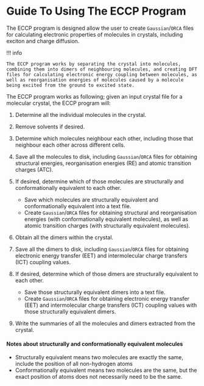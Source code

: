 # Guide To Using The ECCP Program

The ECCP program is designed allow the user to create ``Gaussian``/``ORCA`` files for calculating electronic properties of molecules in crystals, including exciton and charge diffusion. 

!!! info

	The ECCP program works by separating the crystal into molecules, combining them into dimers of neighbouring molecules, and creating DFT files for calculating electronic energy coupling between molecules, as well as reorganisation energies of molecules caused by a molecule being excited from the ground to excited state. 

The ECCP program works as following; given an input crystal file for a molecular crystal, the ECCP program will: 

1. Determine all the individual molecules in the crystal.
2. Remove solvents if desired.
3. Determine which molecules neighbour each other, including those that neighbour each other across different cells. 
4. Save all the molecules to disk, including ``Gaussian``/``ORCA`` files for obtaining structural energies, reorganisation energies (RE) and atomic transition charges (ATC). 
5. If desired, determine which of those molecules are structurally and conformationally equivalent to each other. 

	* Save which molecules are structurally equivalent and conformationally equivalent into a text file.
	* Create ``Gaussian``/``ORCA`` files for obtaining structural and reorganisation energies (with conformationally equivalent molecules), as well as atomic transition charges (with structurally equivalent molecules).

6. Obtain all the dimers within the crystal.
7. Save all the dimers to disk, including ``Gaussian``/``ORCA`` files for obtaining electronic energy transfer (EET) and intermolecular charge transfers (ICT) coupling values. 
8. If desired, determine which of those dimers are structurally equivalent to each other. 

	* Save those structurally equivalent dimers into a text file.
	* Create ``Gaussian``/``ORCA`` files for obtaining electronic energy transfer (EET) and intermolecular charge transfers (ICT) coupling values with those structurally equivalent dimers.
	
9. Write the summaries of all the molecules and dimers extracted from the crystal. 

#### Notes about structurally and conformationally equivalent molecules

* Structurally equivalent means two molecules are exactly the same, include the position of all non-hydrogen atoms
* Conformationally equivalent means two molecules are the same, but the exact position of atoms does not necessarily need to be the same. 